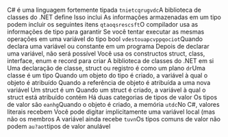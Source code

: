 C# é uma linguagem fortemente tipada
                            `tnietcqrugvdc`A biblioteca de classes do .NET define
                                                                  Isso inclui
As informações armazenadas em um tipo podem incluir os seguintes itens
`qtaoqsrescsft`O compilador usa as informações de tipo para garantir 
        Se você tentar executar as mesmas operações em uma variável do tipo bool
`vdestouapcvppqociot`Quando declara uma variável ou constante em um programa
Depois de declarar uma variável, não será possível 
Você usa os constructos struct, class, interface, enum e record para criar 
                                  A biblioteca de classes do .NET em si
Uma declaração de classe, struct ou registro é como um plano 
`dr`Uma classe é um tipo
Quando um objeto do tipo é criado, a variável à qual o objeto é atribuído 
Quando a referência de objeto é atribuída a uma nova variável
Um struct é um
Quando um struct é criado, a variável à qual o struct está atribuído contém 
Há duas categorias de tipos de valor
Os tipos de valor são 
`eanhg`Quando o objeto é criado, a memória 
`utdc`No C#, valores literais recebem 
Você pode digitar implicitamente uma variável local (mas não os membros
                                    A variável ainda recebe
`tuvn`Os tipos comuns de valor não podem 
          `au?aot`tipos de valor anulável 